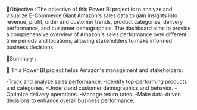 🎯Objective : The objective of this Power BI project is to analyze and visualize E-Commerce Giant Amazon's sales data to gain insights into revenue, profit, order and customer trends, product categories, delivery performance, and customer demographics. The dashboard aims to provide a comprehensive overview of Amazon's sales performance over different time periods and locations, allowing stakeholders to make informed business decisions.



📝Summary :

🔰 This Power BI project helps Amazon's management and stakeholders:

-Track and analyze sales performance.
-Identify top-performing products and categories.
-Understand customer demographics and behavior.
-Optimize delivery operations.
-Manage return rates.
-Make data-driven decisions to enhance overall business performance.
